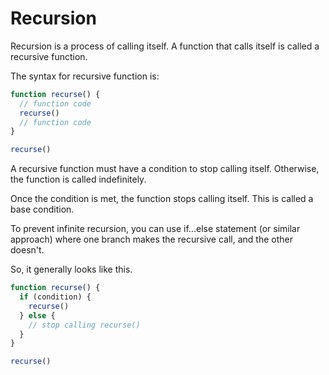 # <strong>Recursion</strong>

Recursion is a process of calling itself. A function that calls itself is called a recursive function.

The syntax for recursive function is:

```js
function recurse() {
  // function code
  recurse()
  // function code
}

recurse()
```

A recursive function must have a condition to stop calling itself. Otherwise, the function is called indefinitely.

Once the condition is met, the function stops calling itself. This is called a base condition.

To prevent infinite recursion, you can use if...else statement (or similar approach) where one branch makes the recursive call, and the other doesn't.

So, it generally looks like this.

```js
function recurse() {
  if (condition) {
    recurse()
  } else {
    // stop calling recurse()
  }
}

recurse()
```
